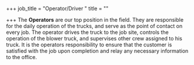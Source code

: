 +++
job_title = "Operator/Driver "
title = ""

+++
The **Operators** are our top position in the field. They are responsible for the daily operation of the trucks, and serve as the point of contact on every job. The operator drives the truck to the job site, controls the operation of the blower truck, and supervises other crew assigned to his truck. It is the operators responsibility to ensure that the customer is satisfied with the job upon completion and relay any necessary information to the office.